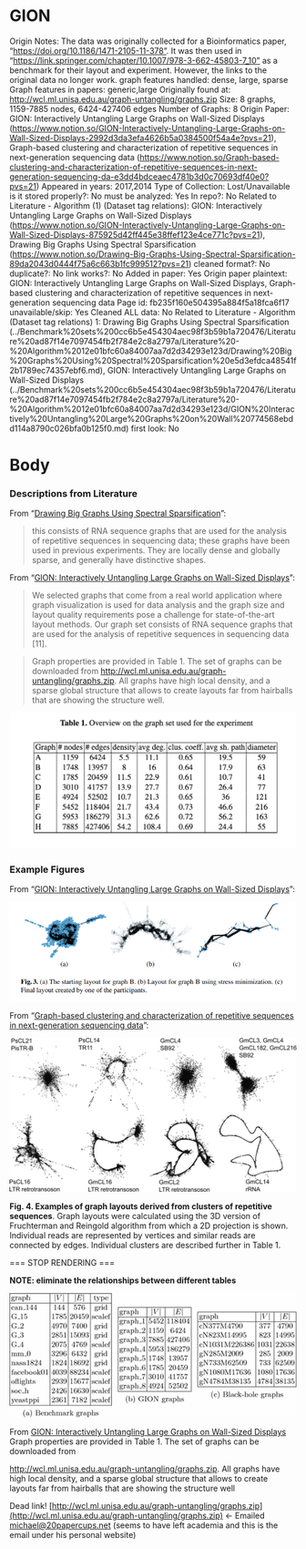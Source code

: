 # GION

Origin Notes: The data was originally collected for a Bioinformatics paper, “https://doi.org/10.1186/1471-2105-11-378”. It was then used in “https://link.springer.com/chapter/10.1007/978-3-662-45803-7_10” as a benchmark for their layout and experiment. However, the links to the original data no longer work.
graph features handled: dense, large, sparse
Graph features in papers: generic,large
Originally found at: http://wcl.ml.unisa.edu.au/graph-untangling/graphs.zip
Size: 8 graphs, 1159-7885 nodes, 6424-427406 edges
Number of Graphs: 8
Origin Paper: GION: Interactively Untangling Large Graphs on Wall-Sized Displays (https://www.notion.so/GION-Interactively-Untangling-Large-Graphs-on-Wall-Sized-Displays-2992d3da3efa4626b5a0384500f54a4e?pvs=21), Graph-based clustering and characterization of repetitive sequences in next-generation sequencing data (https://www.notion.so/Graph-based-clustering-and-characterization-of-repetitive-sequences-in-next-generation-sequencing-da-e3dd4bdceaec4781b3d0c70693df40e0?pvs=21)
Appeared in years: 2017,2014
Type of Collection: Lost/Unavailable
is it stored properly?: No
must be analyzed: Yes
In repo?: No
Related to Literature - Algorithm (1) (Dataset tag relations): GION: Interactively Untangling Large Graphs on Wall-Sized Displays (https://www.notion.so/GION-Interactively-Untangling-Large-Graphs-on-Wall-Sized-Displays-875925d42ff445e38ffef123e4ce771c?pvs=21), Drawing Big Graphs Using Spectral
Sparsification (https://www.notion.so/Drawing-Big-Graphs-Using-Spectral-Sparsification-89da2043d0444f75a6c663b1fc999512?pvs=21)
cleaned format?: No
duplicate?: No
link works?: No
Added in paper: Yes
Origin paper plaintext: GION: Interactively Untangling Large Graphs on Wall-Sized Displays, Graph-based clustering and characterization of repetitive sequences in next-generation sequencing data
Page id: fb235f160e504395a884f5a18fca6f17
unavailable/skip: Yes
Cleaned ALL data: No
Related to Literature - Algorithm (Dataset tag relations) 1: Drawing Big Graphs Using Spectral
Sparsification (../Benchmark%20sets%200cc6b5e454304aec98f3b59b1a720476/Literature%20ad87f14e7097454fb2f784e2c8a2797a/Literature%20-%20Algorithm%2012e01bfc60a84007aa7d2d34293e123d/Drawing%20Big%20Graphs%20Using%20Spectral%20Sparsification%20e5d3efdca48541f2b1789ec74357ebf6.md), GION: Interactively Untangling Large Graphs on Wall-Sized Displays (../Benchmark%20sets%200cc6b5e454304aec98f3b59b1a720476/Literature%20ad87f14e7097454fb2f784e2c8a2797a/Literature%20-%20Algorithm%2012e01bfc60a84007aa7d2d34293e123d/GION%20Interactively%20Untangling%20Large%20Graphs%20on%20Wall%20774568ebdd114a8790c026bfa0b125f0.md)
first look: No

# Body

### Descriptions from Literature

From “[Drawing Big Graphs Using Spectral Sparsification](https://doi.org/10.1007/978-3-319-73915-1_22)”:

> this consists of RNA sequence graphs that are used for the analysis of repetitive sequences in sequencing data; these graphs have been used in previous experiments. They are locally dense and globally sparse, and generally have distinctive shapes.
> 

From “[GION: Interactively Untangling Large Graphs on Wall-Sized Displays](https://link.springer.com/chapter/10.1007/978-3-662-45803-7_10)”:

> We selected graphs that come from a real world application where graph visualization is used for data analysis and the graph size and layout quality requirements pose a challenge for state-of-the-art layout methods. Our graph set consists of RNA sequence graphs that are used for the analysis of repetitive sequences in sequencing data [11].
> 

> Graph properties are provided in Table 1. The set of graphs can be downloaded from http://wcl.ml.unisa.edu.au/graph-untangling/graphs.zip. All graphs have high local density, and a sparse global structure that allows to create layouts far from hairballs that are showing the structure well.
> 

![Untitled](GION%20fb235f160e504395a884f5a18fca6f17/Untitled.png)

### Example Figures

From “[GION: Interactively Untangling Large Graphs on Wall-Sized Displays](https://link.springer.com/chapter/10.1007/978-3-662-45803-7_10)”:

![Untitled](GION%20fb235f160e504395a884f5a18fca6f17/Untitled%201.png)

From “[Graph-based clustering and characterization of repetitive sequences in next-generation sequencing data](https://link.springer.com/article/10.1186/1471-2105-11-378)”:

![Untitled](GION%20fb235f160e504395a884f5a18fca6f17/Untitled%202.png)

**Fig. 4. Examples of graph layouts derived from clusters of repetitive sequences**. Graph layouts were calculated using the 3D version of Fruchterman and Reingold algorithm from which a 2D projection is shown. Individual reads are represented by vertices and similar reads are connected by edges. Individual clusters are described further in Table 1.

=== STOP RENDERING ===

**NOTE: eliminate the relationships between different tables**

![Untitled](GION%20fb235f160e504395a884f5a18fca6f17/Untitled%203.png)

From [GION: Interactively Untangling Large Graphs on Wall-Sized Displays](../Benchmark%20sets%200cc6b5e454304aec98f3b59b1a720476/Literature%20ad87f14e7097454fb2f784e2c8a2797a/Literature%20-%20Algorithm%2012e01bfc60a84007aa7d2d34293e123d/GION%20Interactively%20Untangling%20Large%20Graphs%20on%20Wall%20774568ebdd114a8790c026bfa0b125f0.md) 
Graph properties are provided in Table 1. The set of graphs can be downloaded from

http://wcl.ml.unisa.edu.au/graph-untangling/graphs.zip. All graphs have high local density, and a sparse global structure that allows to create layouts far from hairballs that are showing the structure well

Dead link! [http://wcl.ml.unisa.edu.au/graph-untangling/graphs.zip](http://wcl.ml.unisa.edu.au/graph-untangling/graphs.zip) ← Emailed [michael@20papercups.net](mailto:michael@20papercups.net) (seems to have left academia and this is the email under his personal website)